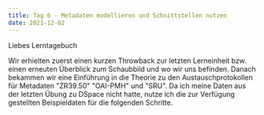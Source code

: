 ```yaml
---
title: Tag 6 - Metadaten modellieren und Schnittstellen nutzen
date: 2021-12-02
---
```


Liebes Lerntagebuch

Wir erhielten zuerst einen kurzen Throwback zur letzten Lerneinheit bzw. einen erneuten Überblick zum Schaubbild und wo wir uns befinden.
Danach bekammen wir eine Einführung in die Theorie zu den Austauschprotokollen für Metadaten "ZR39.50" "OAI-PMH" und "SRU".
Da ich meine Daten aus der letzten Übung zu DSpace nicht hatte, nutze ich die zur Verfügung gestellten Beispieldaten für die folgenden Schritte.
